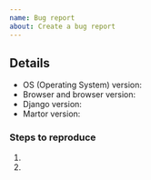 ```yaml
---
name: Bug report
about: Create a bug report
---
```


<!-- ⚠️ Please search existing issues to avoid creating duplicates. ⚠️ -->
<!-- Describe the bug here. -->

## Details
- OS (Operating System) version:
- Browser and browser version:
- Django version:
- Martor version:

### Steps to reproduce

1.
2.
